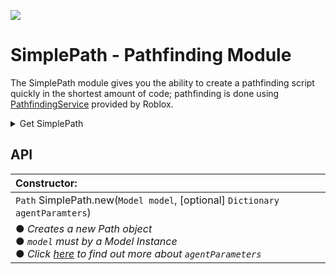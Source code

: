 ![](https://img.shields.io/badge/Version-1.0-success?style=for-the-badge)

# SimplePath - Pathfinding Module

The SimplePath module gives you the ability to create a pathfinding script quickly in the shortest amount of code; pathfinding is done using [PathfindingService](https://developer.roblox.com/en-us/api-reference/class/PathfindingService) provided by Roblox.
<br>

<details>
<summary>Get SimplePath</summary>
<br>
  
```lua
local SimplePath = require(6744337775)
```
or get it from the [Roblox library](https://www.roblox.com/library/6744337775/SimplePath-Pathfinding-Module)
</details>

## API

|Constructor:|
|:-|
|`Path` SimplePath.new(`Model model`, [optional] `Dictionary agentParamters`)|
|● *Creates a new Path object* <br> ● *`model` must by a Model Instance* <br> ● *Click [here][agentParametersLink] to find out more about `agentParameters`*|

[agentParametersLink]:https://developer.roblox.com/en-us/api-reference/function/PathfindingService/CreatePath
